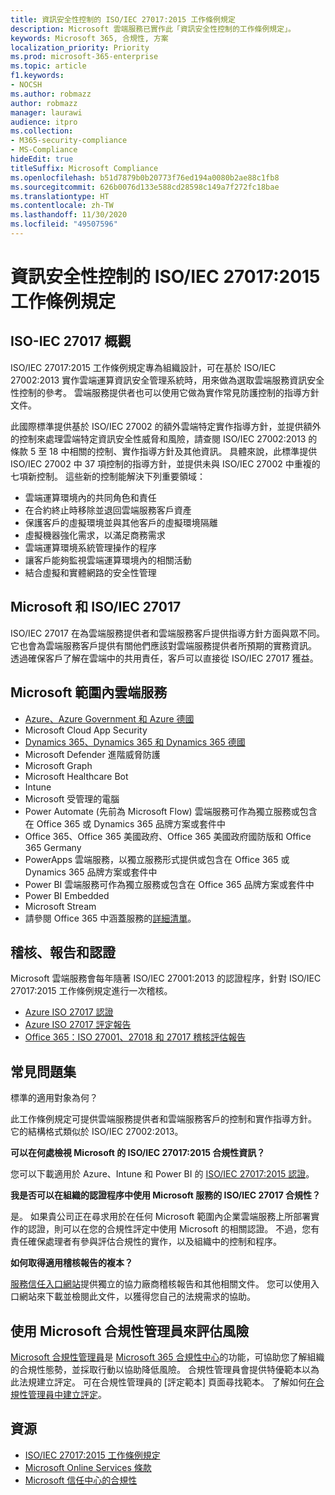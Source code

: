 ```yaml
---
title: 資訊安全性控制的 ISO/IEC 27017:2015 工作條例規定
description: Microsoft 雲端服務已實作此「資訊安全性控制的工作條例規定」。
keywords: Microsoft 365, 合規性, 方案
localization_priority: Priority
ms.prod: microsoft-365-enterprise
ms.topic: article
f1.keywords:
- NOCSH
ms.author: robmazz
author: robmazz
manager: laurawi
audience: itpro
ms.collection:
- M365-security-compliance
- MS-Compliance
hideEdit: true
titleSuffix: Microsoft Compliance
ms.openlocfilehash: b51d7879b0b20773f76ed194a0080b2ae88c1fb8
ms.sourcegitcommit: 626b0076d133e588cd28598c149a7f272fc18bae
ms.translationtype: HT
ms.contentlocale: zh-TW
ms.lasthandoff: 11/30/2020
ms.locfileid: "49507596"
---
```

# <a name="isoiec-270172015-code-of-practice-for-information-security-controls"></a>資訊安全性控制的 ISO/IEC 27017:2015 工作條例規定

## <a name="iso-iec-27017-overview"></a>ISO-IEC 27017 概觀

ISO/IEC 27017:2015 工作條例規定專為組織設計，可在基於 ISO/IEC 27002:2013 實作雲端運算資訊安全管理系統時，用來做為選取雲端服務資訊安全性控制的參考。 雲端服務提供者也可以使用它做為實作常見防護控制的指導方針文件。

此國際標準提供基於 ISO/IEC 27002 的額外雲端特定實作指導方針，並提供額外的控制來處理雲端特定資訊安全性威脅和風險，請查閱 ISO/IEC 27002:2013 的條款 5 至 18 中相關的控制、實作指導方針及其他資訊。 具體來說，此標準提供 ISO/IEC 27002 中 37 項控制的指導方針，並提供未與 ISO/IEC 27002 中重複的七項新控制。 這些新的控制能解決下列重要領域：

- 雲端運算環境內的共同角色和責任
- 在合約終止時移除並退回雲端服務客戶資產
- 保護客戶的虛擬環境並與其他客戶的虛擬環境隔離
- 虛擬機器強化需求，以滿足商務需求
- 雲端運算環境系統管理操作的程序
- 讓客戶能夠監視雲端運算環境內的相關活動
- 結合虛擬和實體網路的安全性管理

## <a name="microsoft-and-isoiec-27017"></a>Microsoft 和 ISO/IEC 27017

ISO/IEC 27017 在為雲端服務提供者和雲端服務客戶提供指導方針方面與眾不同。 它也會為雲端服務客戶提供有關他們應該對雲端服務提供者所預期的實務資訊。 透過確保客戶了解在雲端中的共用責任，客戶可以直接從 ISO/IEC 27017 獲益。

## <a name="microsoft-in-scope-cloud-services"></a>Microsoft 範圍內雲端服務

- [Azure、Azure Government 和 Azure 德國](https://aka.ms/AzureCompliance)
- Microsoft Cloud App Security
- [Dynamics 365、Dynamics 365 和 Dynamics 365 德國](https://aka.ms/d365-compliance-list)
- Microsoft Defender 進階威脅防護
- Microsoft Graph
- Microsoft Healthcare Bot
- Intune
- Microsoft 受管理的電腦
- Power Automate (先前為 Microsoft Flow) 雲端服務可作為獨立服務或包含在 Office 365 或 Dynamics 365 品牌方案或套件中
- Office 365、Office 365 美國政府、Office 365 美國政府國防版和 Office 365 Germany
- PowerApps 雲端服務，以獨立服務形式提供或包含在 Office 365 或 Dynamics 365 品牌方案或套件中
- Power BI 雲端服務可作為獨立服務或包含在 Office 365 品牌方案或套件中
- Power BI Embedded
- Microsoft Stream
- 請參閱 Office 365 中涵蓋服務的[詳細清單](https://go.microsoft.com/fwlink/p/?linkid=2077751)。

## <a name="audits-reports-and-certificates"></a>稽核、報告和認證

Microsoft 雲端服務會每年隨著 ISO/IEC 27001:2013 的認證程序，針對 ISO/IEC 27017:2015 工作條例規定進行一次稽核。

- [Azure ISO 27017 認證](https://aka.ms/azureiso27017cert)
- [Azure ISO 27017 評定報告](https://aka.ms/azureiso27017report)
- [Office 365：ISO 27001、27018 和 27017 稽核評估報告](https://aka.ms/o365isoreport)

## <a name="frequently-asked-questions"></a>常見問題集

標準的適用對象為何？

此工作條例規定可提供雲端服務提供者和雲端服務客戶的控制和實作指導方針。 它的結構格式類似於 ISO/IEC 27002:2013。

**可以在何處檢視 Microsoft 的 ISO/IEC 27017:2015 合規性資訊？**

您可以下載適用於 Azure、Intune 和 Power BI 的 [ISO/IEC 27017:2015 認證](https://aka.ms/azureiso27017)。

**我是否可以在組織的認證程序中使用 Microsoft 服務的 ISO/IEC 27017 合規性？**

是。 如果貴公司正在尋求用於在任何 Microsoft 範圍內企業雲端服務上所部署實作的認證，則可以在您的合規性評定中使用 Microsoft 的相關認證。 不過，您有責任確保處理者有參與評估合規性的實作，以及組織中的控制和程序。

**如何取得適用稽核報告的複本？**

[服務信任入口網站](https://aka.ms/stphelp)提供獨立的協力廠商稽核報告和其他相關文件。 您可以使用入口網站來下載並檢閱此文件，以獲得您自己的法規需求的協助。

## <a name="use-microsoft-compliance-manager-to-assess-your-risk"></a>使用 Microsoft 合規性管理員來評估風險

[Microsoft 合規性管理員](https://docs.microsoft.com/microsoft-365/compliance/compliance-manager)是 [Microsoft 365 合規性中心](https://docs.microsoft.com/microsoft-365/compliance/microsoft-365-compliance-center)的功能，可協助您了解組織的合規性態勢，並採取行動以協助降低風險。 合規性管理員會提供特優範本以為此法規建立評定。 可在合規性管理員的 [評定範本] 頁面尋找範本。 了解如何[在合規性管理員中建立評定](https://docs.microsoft.com/microsoft-365/compliance/compliance-manager-assessments)。

## <a name="resources"></a>資源

- [ISO/IEC 27017:2015 工作條例規定](https://www.iso.org/iso/iso_catalogue/catalogue_tc/catalogue_detail.htm?csnumber=43757)
- [Microsoft Online Services 條款](https://aka.ms/Online-Services-Terms)
- [Microsoft 信任中心的合規性](https://www.microsoft.com/trust-center/compliance/compliance-overview)
